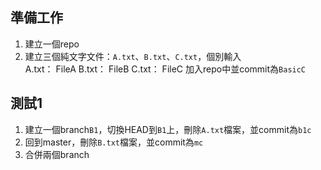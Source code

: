 準備工作
------
1. 建立一個repo
1. 建立三個純文字文件：`A.txt`、`B.txt`、`C.txt`，個別輸入  
A.txt：
       FileA
B.txt：
       FileB
C.txt：
       FileC
加入repo中並commit為`BasicC`

測試1
--------
1. 建立一個branch`B1`，切換HEAD到`B1`上，刪除`A.txt`檔案，並commit為`b1c`
1. 回到master，刪除`B.txt`檔案，並commit為`mc`
1. 合併兩個branch
